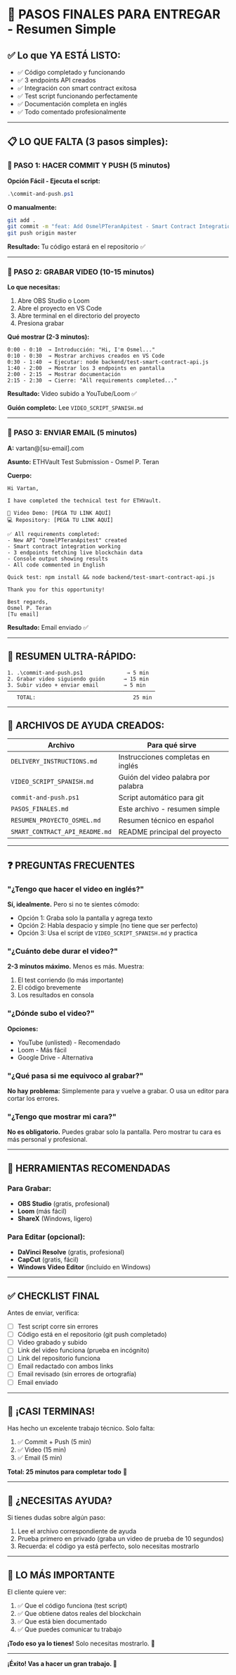 # 🎯 PASOS FINALES PARA ENTREGAR - Resumen Simple

## ✅ Lo que YA ESTÁ LISTO:

- ✅ Código completado y funcionando
- ✅ 3 endpoints API creados
- ✅ Integración con smart contract exitosa
- ✅ Test script funcionando perfectamente
- ✅ Documentación completa en inglés
- ✅ Todo comentado profesionalmente

---

## 📋 LO QUE FALTA (3 pasos simples):

### 🔴 PASO 1: HACER COMMIT Y PUSH (5 minutos)

**Opción Fácil - Ejecuta el script:**
```powershell
.\commit-and-push.ps1
```

**O manualmente:**
```bash
git add .
git commit -m "feat: Add OsmelPTeranApitest - Smart Contract Integration"
git push origin master
```

**Resultado:** Tu código estará en el repositorio ✅

---

### 🔴 PASO 2: GRABAR VIDEO (10-15 minutos)

**Lo que necesitas:**
1. Abre OBS Studio o Loom
2. Abre el proyecto en VS Code
3. Abre terminal en el directorio del proyecto
4. Presiona grabar

**Qué mostrar (2-3 minutos):**
```
0:00 - 0:10  → Introducción: "Hi, I'm Osmel..."
0:10 - 0:30  → Mostrar archivos creados en VS Code
0:30 - 1:40  → Ejecutar: node backend/test-smart-contract-api.js
1:40 - 2:00  → Mostrar los 3 endpoints en pantalla
2:00 - 2:15  → Mostrar documentación
2:15 - 2:30  → Cierre: "All requirements completed..."
```

**Resultado:** Video subido a YouTube/Loom ✅

**Guión completo:** Lee `VIDEO_SCRIPT_SPANISH.md`

---

### 🔴 PASO 3: ENVIAR EMAIL (5 minutos)

**A:** vartan@[su-email].com

**Asunto:** ETHVault Test Submission - Osmel P. Teran

**Cuerpo:**
```
Hi Vartan,

I have completed the technical test for ETHVault.

🎥 Video Demo: [PEGA TU LINK AQUÍ]
💻 Repository: [PEGA TU LINK AQUÍ]

✅ All requirements completed:
- New API "OsmelPTeranApitest" created
- Smart contract integration working
- 3 endpoints fetching live blockchain data
- Console output showing results
- All code commented in English

Quick test: npm install && node backend/test-smart-contract-api.js

Thank you for this opportunity!

Best regards,
Osmel P. Teran
[Tu email]
```

**Resultado:** Email enviado ✅

---

## 🎯 RESUMEN ULTRA-RÁPIDO:

```
1. .\commit-and-push.ps1              → 5 min
2. Grabar video siguiendo guión      → 15 min
3. Subir video + enviar email        → 5 min
───────────────────────────────────────────────
   TOTAL:                               25 min
```

---

## 📁 ARCHIVOS DE AYUDA CREADOS:

| Archivo | Para qué sirve |
|---------|----------------|
| `DELIVERY_INSTRUCTIONS.md` | Instrucciones completas en inglés |
| `VIDEO_SCRIPT_SPANISH.md` | Guión del video palabra por palabra |
| `commit-and-push.ps1` | Script automático para git |
| `PASOS_FINALES.md` | Este archivo - resumen simple |
| `RESUMEN_PROYECTO_OSMEL.md` | Resumen técnico en español |
| `SMART_CONTRACT_API_README.md` | README principal del proyecto |

---

## ❓ PREGUNTAS FRECUENTES

### "¿Tengo que hacer el video en inglés?"

**Sí, idealmente.** Pero si no te sientes cómodo:
- Opción 1: Graba solo la pantalla y agrega texto
- Opción 2: Habla despacio y simple (no tiene que ser perfecto)
- Opción 3: Usa el script de `VIDEO_SCRIPT_SPANISH.md` y practica

### "¿Cuánto debe durar el video?"

**2-3 minutos máximo.** Menos es más. Muestra:
1. El test corriendo (lo más importante)
2. El código brevemente
3. Los resultados en consola

### "¿Dónde subo el video?"

**Opciones:**
- YouTube (unlisted) - Recomendado
- Loom - Más fácil
- Google Drive - Alternativa

### "¿Qué pasa si me equivoco al grabar?"

**No hay problema:** Simplemente para y vuelve a grabar. O usa un editor para cortar los errores.

### "¿Tengo que mostrar mi cara?"

**No es obligatorio.** Puedes grabar solo la pantalla. Pero mostrar tu cara es más personal y profesional.

---

## 🚀 HERRAMIENTAS RECOMENDADAS

### Para Grabar:
- **OBS Studio** (gratis, profesional)
- **Loom** (más fácil)
- **ShareX** (Windows, ligero)

### Para Editar (opcional):
- **DaVinci Resolve** (gratis, profesional)
- **CapCut** (gratis, fácil)
- **Windows Video Editor** (incluido en Windows)

---

## ✅ CHECKLIST FINAL

Antes de enviar, verifica:

- [ ] Test script corre sin errores
- [ ] Código está en el repositorio (git push completado)
- [ ] Video grabado y subido
- [ ] Link del video funciona (prueba en incógnito)
- [ ] Link del repositorio funciona
- [ ] Email redactado con ambos links
- [ ] Email revisado (sin errores de ortografía)
- [ ] Email enviado

---

## 🎉 ¡CASI TERMINAS!

Has hecho un excelente trabajo técnico. Solo falta:
1. ✅ Commit + Push (5 min)
2. ✅ Video (15 min)
3. ✅ Email (5 min)

**Total: 25 minutos para completar todo** 🚀

---

## 💬 ¿NECESITAS AYUDA?

Si tienes dudas sobre algún paso:
1. Lee el archivo correspondiente de ayuda
2. Prueba primero en privado (graba un video de prueba de 10 segundos)
3. Recuerda: el código ya está perfecto, solo necesitas mostrarlo

---

## 🎯 LO MÁS IMPORTANTE

El cliente quiere ver:
1. ✅ Que el código funciona (test script)
2. ✅ Que obtiene datos reales del blockchain
3. ✅ Que está bien documentado
4. ✅ Que puedes comunicar tu trabajo

**¡Todo eso ya lo tienes!** Solo necesitas mostrarlo. 💪

---

**¡Éxito! Vas a hacer un gran trabajo. 🌟**

